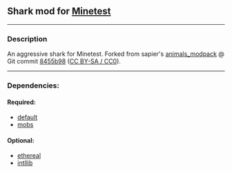 ## Shark mod for [Minetest][]


---
### **Description**

An aggressive shark for Minetest. Forked from sapier's [animals_modpack][forum.mp.animals] @ Git commit [8455b98][ver.mob_shark] ([CC BY-SA / CC0][lic.shark]).


---
### **Dependencies:**

#### Required:
* [default][git.default]
* [mobs][forum.mobs_redo]

#### Optional:
* [ethereal][forum.ethereal]
* [intllib][forum.intllib]


[lic.shark]: LICENSE.txt

[Minetest]: http://www.minetest.net/

[forum.ethereal]: https://forum.minetest.net/viewtopic.php?t=14638
[forum.intllib]: https://forum.minetest.net/viewtopic.php?t=4929
[forum.mobs_redo]: https://forum.minetest.net/viewtopic.php?t=9917
[forum.mp.animals]: https://forum.minetest.net/viewtopic.php?t=629

[git.default]: https://github.com/minetest/minetest_game/tree/master/mods/default

<!-- MOVED: [ver.mob_shark]: https://github.com/sapier/animals_modpack/tree/8455b98/mob_shark -->
[ver.mob_shark]: https://github.com/AntumMT/mp-animals_modpack/tree/8455b98/mob_shark
